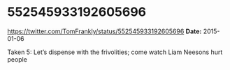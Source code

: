 # 552545933192605696
https://twitter.com/TomFrankly/status/552545933192605696
**Date:** 2015-01-06

Taken 5: Let’s dispense with the frivolities; come watch Liam Neesons hurt people
